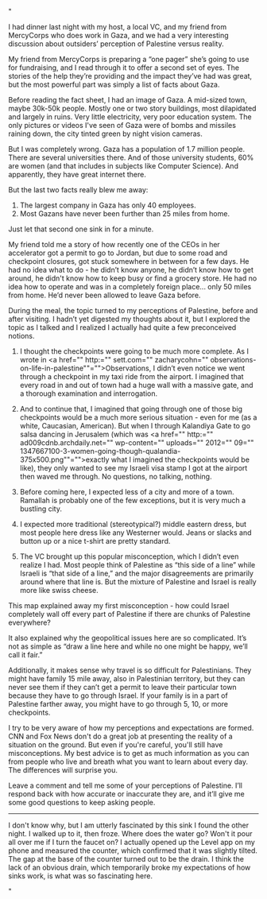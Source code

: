 "

I had dinner last night with my host, a local VC, and my friend from MercyCorps who does work in Gaza, and we had a very interesting discussion about outsiders’ perception of Palestine versus reality.

My friend from MercyCorps is preparing a “one pager” she’s going to use for fundraising, and I read through it to offer a second set of eyes. The stories of the help they’re providing and the impact they’ve had was great, but the most powerful part was simply a list of facts about Gaza.

Before reading the fact sheet, I had an image of Gaza. A mid-sized town, maybe 30k-50k people. Mostly one or two story buildings, most dilapidated and largely in ruins. Very little electricity, very poor education system. The only pictures or videos I've seen of Gaza were of bombs and missiles raining down, the city tinted green by night vision cameras.

But I was completely wrong. Gaza has a population of 1.7 million people. There are several universities there. And of those university students, 60% are women (and that includes in subjects like Computer Science). And apparently, they have great internet there.

But the last two facts really blew me away:  
1) The largest company in Gaza has only 40 employees.  
2) Most Gazans have never been further than 25 miles from home.

Just let that second one sink in for a minute.

My friend told me a story of how recently one of the CEOs in her accelerator got a permit to go to Jordan, but due to some road and checkpoint closures, got stuck somewhere in between for a few days. He had no idea what to do - he didn’t know anyone, he didn’t know how to get around, he didn't know how to keep busy or find a grocery store. He had no idea how to operate and was in a completely foreign place... only 50 miles from home. He’d never been allowed to leave Gaza before.

During the meal, the topic turned to my perceptions of Palestine, before and after visiting. I hadn’t yet digested my thoughts about it, but I explored the topic as I talked and I realized I actually had quite a few preconceived notions.

1) I thought the checkpoints were going to be much more complete. As I wrote in <a href="" http:="" sett.com="" zacharycohn="" observations-on-life-in-palestine""="">Observations</a>, I didn’t even notice we went through a checkpoint in my taxi ride from the airport. I imagined that every road in and out of town had a huge wall with a massive gate, and a thorough examination and interrogation.

2) And to continue that, I imagined that going through one of those big checkpoints would be a much more serious situation - even for me (as a white, Caucasian, American). But when I through Kalandiya Gate to go salsa dancing in Jerusalem (which was <a href="" http:="" ad009cdnb.archdaily.net="" wp-content="" uploads="" 2012="" 09="" 1347667100-3-women-going-though-qualandia-375x500.png""="">exactly what I imagined the checkpoints</a> would be like), they only wanted to see my Israeli visa stamp I got at the airport then waved me through. No questions, no talking, nothing.

3) Before coming here, I expected less of a city and more of a town. Ramallah is probably one of the few exceptions, but it is very much a bustling city.

4) I expected more traditional (stereotypical?) middle eastern dress, but most people here dress like any Westerner would. Jeans or slacks and button up or a nice t-shirt are pretty standard.

5) The VC brought up this popular misconception, which I didn’t even realize I had. Most people think of Palestine as “this side of a line” while Israeli is “that side of a line,” and the major disagreements are primarily around where that line is. But the mixture of Palestine and Israel is really more like swiss cheese.

This map explained away my first misconception - how could Israel completely wall off every part of Palestine if there are chunks of Palestine everywhere?

It also explained why the geopolitical issues here are so complicated. It’s not as simple as “draw a line here and while no one might be happy, we’ll call it fair.”

Additionally, it makes sense why travel is so difficult for Palestinians. They might have family 15 mile away, also in Palestinian territory, but they can never see them if they can’t get a permit to leave their particular town because they have to go through Israel. If your family is in a part of Palestine farther away, you might have to go through 5, 10, or more checkpoints.

I try to be very aware of how my perceptions and expectations are formed. CNN and Fox News don't do a great job at presenting the reality of a situation on the ground. But even if you're careful, you'll still have misconceptions. My best advice is to get as much information as you can from people who live and breath what you want to learn about every day. The differences will surprise you.

Leave a comment and tell me some of your perceptions of Palestine. I’ll respond back with how accurate or inaccurate they are, and it’ll give me some good questions to keep asking people.

***

I don't know why, but I am utterly fascinated by this sink I found the other night. I walked up to it, then froze. Where does the water go? Won't it pour all over me if I turn the faucet on? I actually opened up the Level app on my phone and measured the counter, which confirmed that it was slightly tilted. The gap at the base of the counter turned out to be the drain. I think the lack of an obvious drain, which temporarily broke my expectations of how sinks work, is what was so fascinating here.

"